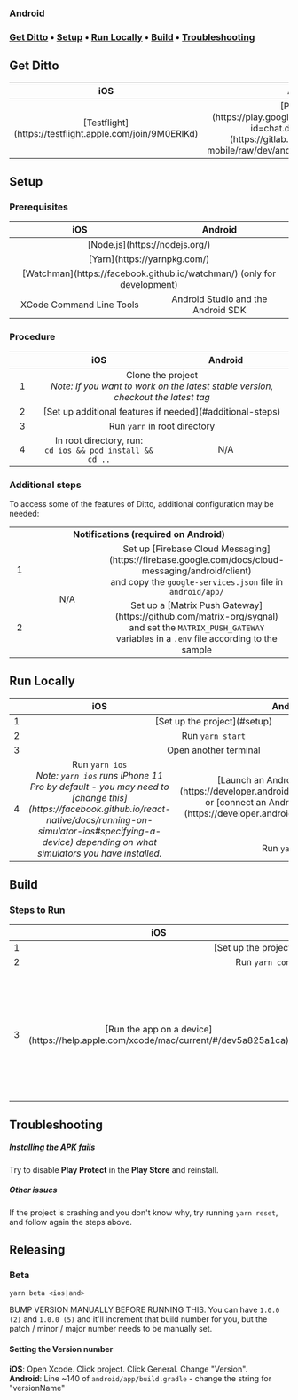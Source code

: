 ### Android
<h3>
    <a href="#get-ditto"><b>Get Ditto</b></a> &bull;
    <a href="#setup"><b>Setup</b></a> &bull;
    <a href="#run-locally"><b>Run Locally</b></a> &bull;
    <a href="#build"><b>Build</b></a> &bull;
    <a href="#troubleshooting"><b>Troubleshooting</b></a>
</h3>

## Get Ditto

<table>
    <thead>
        <tr align="center">
            <th width=300>iOS</th>
            <th width=300>Android</th>
        </tr>
    </thead>
    <tbody>
        <tr align="center">
            <td>[Testflight](https://testflight.apple.com/join/9M0ERlKd)</td>
            <td>[Play Store](https://play.google.com/store/apps/details?id=chat.ditto.and)  &bull;  [APK](https://gitlab.com/ditto-chat/ditto-mobile/raw/dev/android/app/release/ditto.apk)</td>
        </tr>
    </tbody>
</table>


## Setup

### Prerequisites

<table>
    <thead>
        <tr align="center">
            <th width=300>iOS</th>
            <th width=300>Android</th>
        </tr>
    </thead>
    <tbody>
        <tr align="center">
            <td colspan=2>[Node.js](https://nodejs.org/)</td>
        </tr>
        <tr align="center">
            <td colspan=2>[Yarn](https://yarnpkg.com/)</td>
        </tr>
        <tr align="center">
            <td colspan=2>[Watchman](https://facebook.github.io/watchman/) (only for development)</td>
        </tr>
        <tr align="center">
            <td>XCode Command Line Tools</td>
            <td>Android Studio and the Android SDK</td>
        </tr>
    </tbody>
</table>

### Procedure

<table>
    <thead>
        <tr align="center">
            <th width=40></th>
            <th width=280>iOS</th>
            <th width=280>Android</th>
        </tr>
    </thead>
    <tbody>
        <tr align="center">
            <td>1</td>
            <td colspan=2>Clone the project<br /><i>Note: If you want to work on the latest stable version, checkout the latest tag</td>
        </tr>
        <tr align="center">
            <td>2</td>
            <td colspan=2>[Set up additional features if needed](#additional-steps)</td>
        </tr>
        <tr align="center">
            <td>3</td>
            <td colspan=2>Run <code>yarn</code> in root directory</td>
        </tr>
        <tr align="center">
            <td>4</td>
            <td width=280>In root directory, run:<br /><code>cd ios && pod install && cd ..</code></td>
            <td width=280>N/A</td>
        </tr>
    </tbody>
</table>

### Additional steps

To access some of the features of Ditto, additional configuration may be needed:

<table>
    <tbody>
        <tr align="center">
            <td colspan=3><b>Notifications (required on Android)</b></td>
        </tr>
        <tr align="center">
            <td width=40>1</td>
            <td width=280 rowspan="2">N/A</td>
            <td width=280>Set up [Firebase Cloud Messaging](https://firebase.google.com/docs/cloud-messaging/android/client)<br />and copy the <code>google-services.json</code> file in <code>android/app/</code></td>
        </tr>
        <tr align="center">
            <td>2</td>
            <td>Set up a [Matrix Push Gateway](https://github.com/matrix-org/sygnal)<br />and set the <code>MATRIX_PUSH_GATEWAY</code> variables in a <code>.env</code> file according to the sample</td>
        </tr>
    </tbody>
</table>


## Run Locally

<table>
    <thead>
        <tr align="center">
            <th width=40></th>
            <th width=280>iOS</th>
            <th width=280>Android</th>
        </tr>
    </thead>
    <tbody>
        <tr align="center">
            <td>1</td>
            <td colspan=2>[Set up the project](#setup)</td>
        </tr>
        <tr align="center">
            <td>2</td>
            <td colspan=2>Run <code>yarn start</code></td>
        </tr>
        <tr align="center">
            <td>3</td>
            <td colspan=2>Open another terminal</td>
        </tr>
        <tr align="center">
            <td rowspan=2>4</td>
            <td rowspan=2>Run <code>yarn ios</code><br /><i>Note: <code>yarn ios</code> runs iPhone 11 Pro by default - you may need to [change this](https://facebook.github.io/react-native/docs/running-on-simulator-ios#specifying-a-device) depending on what simulators you have installed.</i></td>
            <td>[Launch an Android virtual device](https://developer.android.com/studio/run/emulator) or [connect an Android device with adb](https://developer.android.com/studio/run/device)</td>
        </tr>
        <tr align="center">
            <td>Run <code>yarn and</code></td>
        </tr>
    </tbody>
</table>


## Build

### Steps to Run

<table>
    <thead>
        <tr align="center">
            <th width=40></th>
            <th width=280>iOS</th>
            <th width=280>Android</th>
        </tr>
    </thead>
    <tbody>
        <tr align="center">
            <td>1</td>
            <td colspan=2>[Set up the project](#setup)</td>
        </tr>
        <tr align="center">
            <td>2</td>
            <td colspan=2>Run <code>yarn convert</code></td>
        </tr>
        <tr align="center">
            <td rowspan=4>3</td>
            <td rowspan=4>[Run the app on a device](https://help.apple.com/xcode/mac/current/#/dev5a825a1ca)</td>
            <td><b>Graphical</b></td>
        </tr>
        <tr align="center">
            <td>Launch Android Studio and open the <code>android</code> folder<br />Select <code>Build</code> > <code>Generate Signed Bundle / APK…</code> and follow the dialogs</td>
        </tr>
        <tr align="center">
            <td><b>Command Line</b></td>
        </tr>
        <tr align="center">
            <td><code>cd android</code><br />and<br /><code>./gradlew assembleRelease</code><br /><i>Note: You will need to [sign your app](https://developer.android.com/studio/publish/app-signing) to be able to install it on your device</td>
        </tr>
    </tbody>
</table>


## Troubleshooting

##### Installing the APK fails
Try to disable **Play Protect** in the **Play Store** and reinstall.

##### Other issues
If the project is crashing and you don't know why, try running `yarn reset`, and follow again the steps above.



## Releasing
### Beta

`yarn beta <ios|and>`

BUMP VERSION MANUALLY BEFORE RUNNING THIS. You can have `1.0.0 (2)` and `1.0.0 (5)` and it'll increment that build number for you, but the patch / minor / major number needs to be manually set.

#### Setting the Version number

**iOS**: Open Xcode. Click project. Click General. Change "Version".<br />
**Android**: Line ~140 of `android/app/build.gradle` - change the string for "versionName"
